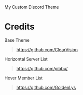 My Custom Discord Theme

Credits
===

Base Theme
> https://github.com/ClearVision

Horizontal Server List
> https://github.com/gibbu/

Hover Member List
> https://github.com/GoldenLys